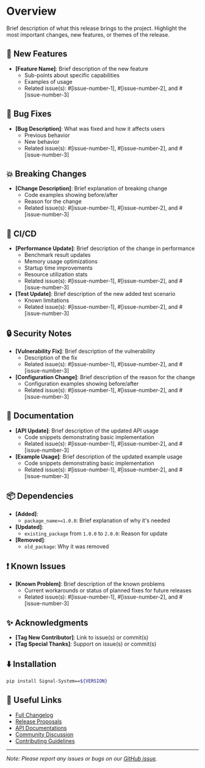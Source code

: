 # Overview
Brief description of what this release brings to the project.
Highlight the most important changes, new features, or themes of the release.

## 🚀 New Features
- **[Feature Name]**: Brief description of the new feature
  - Sub-points about specific capabilities
  - Examples of usage
  - Related issue(s): #[issue-number-1], #[issue-number-2], and #[issue-number-3]

## 🐛 Bug Fixes
- **[Bug Description]**: What was fixed and how it affects users
  - Previous behavior
  - New behavior
  - Related issue(s): #[issue-number-1], #[issue-number-2], and #[issue-number-3]

## 💥 Breaking Changes
- **[Change Description]**: Brief explanation of breaking change
  - Code examples showing before/after
  - Reason for the change
  - Related issue(s): #[issue-number-1], #[issue-number-2], and #[issue-number-3]

## 🔄 CI/CD
- **[Performance Update]**: Brief description of the change in performance
  - Benchmark result updates
  - Memory usage optimizations
  - Startup time improvements
  - Resource utilization stats
  - Related issue(s): #[issue-number-1], #[issue-number-2], and #[issue-number-3]
- **[Test Update]**: Brief description of the new added test scenario
  - Known limitations
  - Related issue(s): #[issue-number-1], #[issue-number-2], and #[issue-number-3]

## 🔒 Security Notes
- **[Vulnerability Fix]**: Brief description of the vulnerability
  - Description of the fix
  - Related issue(s): #[issue-number-1], #[issue-number-2], and #[issue-number-3]
- **[Configuration Change]**: Brief description of the reason for the change
  - Configuration examples showing before/after
  - Related issue(s): #[issue-number-1], #[issue-number-2], and #[issue-number-3]

## 📝 Documentation
- **[API Update]**: Brief description of the updated API usage
  - Code snippets demonstrating basic implementation
  - Related issue(s): #[issue-number-1], #[issue-number-2], and #[issue-number-3]
- **[Example Usage]**: Brief description of the updated example usage
  - Code snippets demonstrating basic implementation
  - Related issue(s): #[issue-number-1], #[issue-number-2], and #[issue-number-3]

## 📦 Dependencies
- **[Added]**:
  - `package_name>=1.0.0`: Brief explanation of why it's needed
- **[Updated]**:
  - `existing_package` from `1.0.0` to `2.0.0`: Reason for update
- **[Removed]**:
  - `old_package`: Why it was removed

## ❗ Known Issues
- **[Known Problem]**: Brief description of the known problems
  - Current workarounds or status of planned fixes for future releases
  - Related issue(s): #[issue-number-1], #[issue-number-2], and #[issue-number-3]

## ✨ Acknowledgments
- **[Tag New Contributor]**: Link to issue(s) or commit(s)
- **[Tag Special Thanks]**: Support on issue(s) or commit(s)

## ⬇️ Installation
```bash
pip install Signal-System==${VERSION}
```

## 🔗 Useful Links
- [Full Changelog](https://github.com/hanson-hschang/Signal-System/commits/v${VERSION})
- [Release Proposals](https://github.com/hanson-hschang/Signal-System/wiki)
- [API Documentations](link-to-docs)
- [Community Discussion](https://github.com/hanson-hschang/Signal-System/discussions)
- [Contributing Guidelines](https://github.com/hanson-hschang/Signal-System#contributing)

---
*Note: Please report any issues or bugs on our [GitHub issue](https://github.com/hanson-hschang/Signal-System/issues).*
